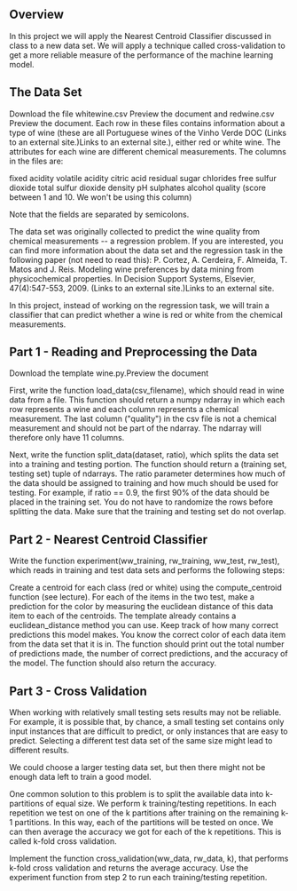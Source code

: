 ## Overview

In this project we will apply the Nearest Centroid Classifier discussed in class to a new data set. We will apply a technique called cross-validation to get a more reliable measure of the performance of the machine learning model.

## The Data Set

Download the file whitewine.csv Preview the document and redwine.csv Preview the document. Each row in these files contains information about a type of wine (these are all Portuguese wines of the Vinho Verde DOC (Links to an external site.)Links to an external site.), either red or white wine. The attributes for each wine are different chemical measurements. The columns in the files are:

fixed acidity
volatile acidity
citric acid
residual sugar
chlorides
free sulfur dioxide
total sulfur dioxide
density
pH
sulphates
alcohol
quality (score between 1 and 10. We won't be using this column)

Note that the fields are separated by semicolons. 

The data set was originally collected to predict the wine quality from chemical measurements -- a regression problem. If you are interested, you can find more information about the data set and the regression task in the following paper (not need to read this): 
P. Cortez, A. Cerdeira, F. Almeida, T. Matos and J. Reis. Modeling wine preferences by data mining from physicochemical properties. In Decision Support Systems, Elsevier, 47(4):547-553, 2009. (Links to an external site.)Links to an external site.

In this project, instead of working on the regression task, we will train a classifier that can predict whether a wine is red or white from the chemical measurements.

## Part 1 - Reading and Preprocessing the Data
Download the template wine.py.Preview the document

First, write the function load_data(csv_filename), which should read in wine data from a file. This function should return a numpy ndarray in which each row represents a wine and each column represents a chemical measurement. The last column ("quality") in the csv file is not a chemical measurement and should not be part of the ndarray. The ndarray will therefore only have 11 columns.

Next, write the function split_data(dataset, ratio), which splits the data set into a training and testing portion. The function should return a (training set, testing set) tuple of ndarrays. The ratio parameter determines how much of the data should be assigned to training and how much should be used for testing. For example, if ratio == 0.9, the first 90% of the data should be placed in the training set. You do not have to randomize the rows before splitting the data. Make sure that the training and testing set do not overlap.

## Part 2  - Nearest Centroid Classifier
Write the function experiment(ww_training, rw_training, ww_test, rw_test), which reads in training and test data sets and performs the following steps:

Create a centroid for each class (red or white) using the compute_centroid function (see lecture).
For each of the items in the two test, make a prediction for the color by measuring the euclidean distance of this data item to each of the centroids. The template already contains a euclidean_distance method you can use.
Keep track of how many correct predictions this model makes. You know the correct color of each data item from the data set that it is in. 
The function should print out the total number of predictions made, the number of correct predictions, and the accuracy of the model. 
The function should also return the accuracy. 

## Part 3  - Cross Validation
When working with relatively small testing sets results may not be reliable. For example, it is possible that, by chance, a small testing set contains only input instances that are difficult to predict, or only instances that are easy to predict. Selecting a different test data set of the same size might lead to different results.

We could choose a larger testing data set, but then there might not be enough data left to train a good model.

One common solution to this problem is to split the available data into k-partitions of equal size. We perform k training/testing repetitions. In each repetition we test on one of the k partitions after training on the remaining k-1 partitions. In this way, each of the partitions will be tested on once. We can then average the accuracy we got for each of the k repetitions. This is called k-fold cross validation.

Implement the function cross_validation(ww_data, rw_data, k), that performs k-fold cross validation and returns the average accuracy. Use the experiment function from step 2 to run each training/testing repetition. 
